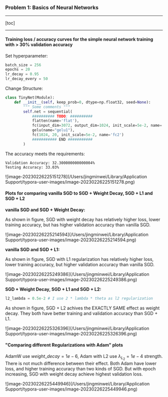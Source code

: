 ### Problem 1: Basics of Neural Networks

---

[toc]

---

#### Training loss / accuracy curves for the simple neural network training with > 30% validation accuracy

Set hyperparameter:

```python
batch_size = 256
epochs = 20
lr_decay = 0.95
lr_decay_every = 50
```

Change Structure:

```python
class TinyNet(Module):
    def __init__(self, keep_prob=0, dtype=np.float32, seed=None):
        """ Some comments """
        self.net = sequential(
            ########## TODO: ##########
            flatten(name='flat'),
            fc(input_dim=3072, output_dim=1024, init_scale=5e-2, name='fc1'),
            gelu(name="gelu1"),
            fc(1024, 20, init_scale=5e-2, name='fc2')
            ########### END ###########
        )
```

The accuracy meets the requirements:

```
Validation Accuracy: 32.300000000000004%
Testing Accuracy: 33.03%
```

![image-20230226225151278](/Users/jingminwei/Library/Application Support/typora-user-images/image-20230226225151278.png)

#### Plots for comparing vanilla SGD to SGD + Weight Decay, SGD + L1 and SGD + L2

**vanilla SGD and SGD + Weight Decay:**

As shown in figure, SGD with weight decay has relatively higher loss, lower training accuracy, but has higher validation accuracy than vanilla SGD.

![image-20230226225214594](/Users/jingminwei/Library/Application Support/typora-user-images/image-20230226225214594.png)

**vanilla SGD and SGD + L1:**

As shown in figure, SGD with L1 regularization has relatively higher loss, lower training accuracy, but higher validation accuracy than vanilla SGD.

![image-20230226225249386](/Users/jingminwei/Library/Application Support/typora-user-images/image-20230226225249386.png)

**SGD + Weight Decay, SGD + L1 and SGD + L2:**

```python
l2_lambda = 0.5e-2 # I use 2 * lambda * theta as l2 regularization
```

As shown in figure, SGD + L2 achives the EXACTLY SAME effect as weight decay. They both have better training and validation accuracy than SGD + L1.

![image-20230226225326396](/Users/jingminwei/Library/Application Support/typora-user-images/image-20230226225326396.png)

#### "Comparing different Regularizations with Adam" plots

AdamW use $weight\_decay=1e-6$, Adam with L2 use $\lambda_{L_2}= 1e-4$ strength. There is not much difference between their effect. Both Adam have lower loss, and higher training accuracy than two kinds of SGD. But with epoch increasing, SGD with weight decay achieve highest validation loss.

![image-20230226225449946](/Users/jingminwei/Library/Application Support/typora-user-images/image-20230226225449946.png)